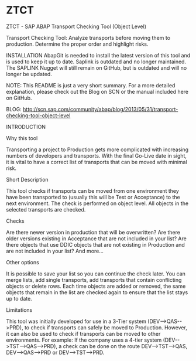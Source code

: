 ZTCT
====

ZTCT - SAP ABAP Transport Checking Tool (Object Level)

Transport Checking Tool: Analyze transports before moving them to production. Determine the proper order and highlight risks.

INSTALLATION
AbapGit is needed to install the latest version of this tool and is used to keep it up to date. Saplink is outdated and no longer maintained. The SAPLINK Nugget will still remain on GitHub, but is outdated and will no longer be updated.

NOTE: This README is just a very short summary. For a more detailed explanation, please check out the Blog on SCN or the manual included here on GitHub.

BLOG: http://scn.sap.com/community/abap/blog/2013/05/31/transport-checking-tool-object-level

INTRODUCTION

Why this tool

Transporting a project to Production gets more complicated with increasing numbers of developers and transports. With the final Go-Live date in sight, it is vital to have a correct list of transports that can be moved with minimal risk.

Short Description

This tool checks if transports can be moved from one environment they have been transported to (usually this will be Test or Acceptance) to the next environment. The check is performed on object level. All objects in the selected transports are checked.

Checks

Are there newer version in production that will be overwritten? Are there older versions existing in Acceptance that are not included in your list? Are there objects that use DDIC objects that are not existing in Production and are not included in your list? And more...

Other options

It is possible to save your list so you can continue the check later. You can merge lists, add single transports, add transports that contain conflicting objects or delete rows. Each time objects are added or removed, the same objects that remain in the list are checked again to ensure that the list stays up to date.

Limitations

This tool was initially developed for use in a 3-Tier system (DEV-->QAS-->PRD), to check if transports can safely be moved to Production. However, it can also be used to check if transports can be moved to other environments.
For example: If the company uses a 4-tier system (DEV-->TST-->QAS-->PRD), a check can be done on the route DEV-->TST-->QAS, DEV-->QAS-->PRD or DEV-->TST-->PRD.
